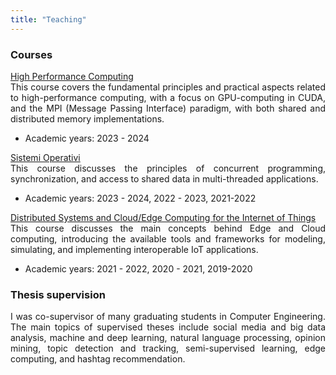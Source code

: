 ```yaml
---
title: "Teaching"
---
```

<h3 id="courses"><strong>Courses</strong></h3>

<p style="margin-bottom: 0px; text-align: justify">
<a href="https://www.unical.it/storage/cds/18746/activities/119062/" target="_blank">High Performance Computing</a><br>
This course covers the fundamental principles and practical aspects related to high-performance computing, with a focus on GPU-computing
in CUDA, and the MPI (Message Passing Interface) paradigm, with both shared and distributed memory implementations.
<ul>
<li>Academic years: 2023 - 2024</li>
</ul>
</p>

<p style="margin-bottom: 0px; text-align: justify">
<a href="https://www.unical.it/storage/cds/7179/activities/100549/" target="_blank">Sistemi Operativi</a><br>
This course discusses the principles of concurrent programming, synchronization, and access to shared data in multi-threaded applications.
<ul>
<li>Academic years: 2023 - 2024, 2022 - 2023, 2021-2022</li>
</ul>
</p>

<p style="margin-bottom: 0px; text-align: justify">
<a href="https://www.unical.it/storage/cds/7419/activities/83787/" target="_blank">Distributed Systems and Cloud/Edge Computing for the Internet of Things</a><br>
This course discusses the main concepts behind Edge and Cloud computing, introducing the available tools and frameworks for modeling, simulating, and implementing interoperable IoT applications.
<ul>
<li>Academic years: 2021 - 2022, 2020 - 2021, 2019-2020</li>
</ul>
</p>

<h3 id="courses"><strong>Thesis supervision</strong></h3>
<div style = "text-align: justify">
I was co-supervisor of many graduating students in Computer Engineering.
The main topics of supervised theses include social media and big data analysis, machine and deep learning, natural language processing, opinion mining, topic detection and tracking, semi-supervised learning, edge computing, and hashtag recommendation.
</div>
